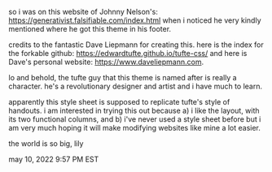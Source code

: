 so i was on this website of Johnny Nelson's: https://generativist.falsifiable.com/index.html when i noticed he very kindly mentioned where he got this theme in his footer. 

credits to the fantastic Dave Liepmann for creating this. here is the index for the forkable github: https://edwardtufte.github.io/tufte-css/ and here is Dave's personal website: https://www.daveliepmann.com.  

lo and behold, the tufte guy that this theme is named after is really a character. he's a revolutionary designer and artist and i have much to learn. 

apparently this style sheet is supposed to replicate tufte's style of handouts. i am interested in trying this out because a) i like the layout, with its two functional columns, and b) i've never used a style sheet before but i am very much hoping it will make modifying websites like mine a lot easier. 

the world is so big, 
lily 

may 10, 2022 9:57 PM EST

